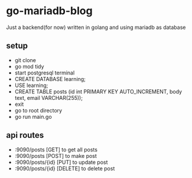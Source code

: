 # go-mariadb-blog
Just a backend(for now) written in golang and using mariadb as database

## setup
- git clone
- go mod tidy
- start postgresql terminal
- CREATE DATABASE learning;
- USE learning;
- CREATE TABLE posts (id int PRIMARY KEY AUTO_INCREMENT, body text, email VARCHAR(255));
- exit
- go to root directory
- go run main.go

## api routes
- :9090/posts [GET] to get all posts
- :9090/posts [POST] to make post
- :9090/posts/{id} [PUT] to update post
- :9090/posts/{id} [DELETE] to delete post
